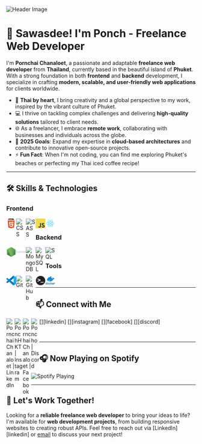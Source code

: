![Header Image](https://images.unsplash.com/photo-1516321318423-f06f85e504b3?ixlib=rb-4.0.3&auto=format&fit=crop&w=1350&q=80)
<!-- Suggested header image: A vibrant, professional image of a tropical workspace in Phuket with a laptop, symbolizing remote freelance work. You can replace it with a personal photo or another image if preferred. -->

# 👋 Sawasdee! I'm Ponch - Freelance Web Developer

I'm **Pornchai Chanaloet**, a passionate and adaptable **freelance web developer** from **Thailand**, currently based in the beautiful island of **Phuket**. With a strong foundation in both **frontend** and **backend** development, I specialize in crafting **modern, scalable, and user-friendly web applications** for clients worldwide.

- 🌴 **Thai by heart**, I bring creativity and a global perspective to my work, inspired by the vibrant culture of Phuket.
- 💻 I thrive on tackling complex challenges and delivering **high-quality solutions** tailored to client needs.
- 🌐 As a freelancer, I embrace **remote work**, collaborating with businesses and individuals across the globe.
- 🚀 **2025 Goals**: Expand my expertise in **cloud-based architectures** and contribute to innovative open-source projects.
- ⚡ **Fun Fact**: When I'm not coding, you can find me exploring Phuket's beaches or perfecting my Thai iced coffee recipe!

---

## 🛠️ Skills & Technologies

### Frontend
<img align="left" alt="HTML5" width="26px" src="https://raw.githubusercontent.com/github/explore/80688e429a7d4ef2fca1e82350fe8e3517d3494d/topics/html/html.png" />
<img align="left" alt="CSS" width="26px" src="https://cdn1.iconfinder.com/data/icons/logotypes/32/badge-css-3-512.png" />
<img align="left" alt="SASS" width="26px" src="https://cdn4.iconfinder.com/data/icons/logos-and-brands/512/288_Sass_logo-512.png" />
<img align="left" alt="JavaScript" width="26px" src="https://raw.githubusercontent.com/github/explore/80688e429a7d4ef2fca1e82350fe8e3517d3494d/topics/javascript/javascript.png" />
<img align="left" alt="React" width="26px" src="https://raw.githubusercontent.com/github/explore/80688e429a7d4ef2fca1e82350fe8e3517d3494d/topics/react/react.png" />

<br />

### Backend
<img align="left" alt="Node.js" width="26px" src="https://raw.githubusercontent.com/github/explore/80688e429a7d4ef2fca1e82350fe8e3517d3494d/topics/nodejs/nodejs.png" />
<img align="left" alt="Express" width="26px" src="https://raw.githubusercontent.com/github/explore/80688e429a7d4ef2fca1e82350fe8e3517d3494d/topics/express/express.png" />
<img align="left" alt="MongoDB" width="26px" src="https://cdn4.iconfinder.com/data/icons/logos-3/512/mongodb-2-512.png" />
<img align="left" alt="MySQL" width="26px" src="https://cdn4.iconfinder.com/data/icons/logos-3/181/MySQL-512.png" />
<img align="left" alt="SQL" width="26px" src="https://cdn1.iconfinder.com/data/icons/hawcons/32/700048-icon-89-document-file-sql-512.png" />

<br />

### Tools
<img align="left" alt="Visual Studio Code" width="26px" src="https://raw.githubusercontent.com/github/explore/80688e429a7d4ef2fca1e82350fe8e3517d3494d/topics/visual-studio-code/visual-studio-code.png" />
<img align="left" alt="Git" width="26px" src="https://cdn3.iconfinder.com/data/icons/social-media-2169/24/social_media_social_media_logo_git-512.png" />
<img align="left" alt="GitHub" width="26px" src="https://cdn4.iconfinder.com/data/icons/social-media-and-logos-11/32/Logo_Github-512.png" />
<img align="left" alt="Terminal" width="26px" src="https://raw.githubusercontent.com/github/explore/80688e429a7d4ef2fca1e82350fe8e3517d3494d/topics/terminal/terminal.png" />
<img align="left" alt="Docker" width="26px" src="https://raw.githubusercontent.com/github/explore/80688e429a7d4ef2fca1e82350fe8e3517d3494d/topics/docker/docker.png" />

<br />

---

## 📫 Connect with Me

[<img align="left" alt="Pornchai Chanaloet | LinkedIn" width="22px" src="https://cdn2.iconfinder.com/data/icons/social-media-2285/512/1_Linkedin_unofficial_colored_svg-512.png" />][linkedin]
[<img align="left" alt="PonchHKT | Instagram" width="22px" src="https://cdn2.iconfinder.com/data/icons/social-media-2285/512/1_Instagram_colored_svg_1-512.png" />][instagram]
[<img align="left" alt="Pornchai Chanaloet | Facebook" width="22px" src="https://cdn1.iconfinder.com/data/icons/social-media-2285/512/Colored_Facebook3_svg-512.png" />][facebook]
[<img align="left" alt="Poncho | Discord" width="22px" src="https://cdn1.iconfinder.com/data/icons/unicons-line-vol-3/24/discord-512.png" />][discord]

<br />

---

## 🎧 Now Playing on Spotify

![Spotify Playing](https://spotify-github-profile.vercel.app/api/view?uid=31skunci24rtoax4gnarchw5idtq&cover_image=true&theme=novatorem&bar_color=f00024&bar_color_cover=false)

---

## 💼 Let's Work Together!

Looking for a **reliable freelance web developer** to bring your ideas to life? I'm available for **web development projects**, from building responsive websites to creating robust APIs. Feel free to reach out via [LinkedIn][linkedin] or [email](mailto:your.email@example.com) to discuss your next project!

